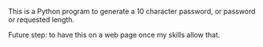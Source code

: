 This is a Python program to generate a 10 character password, or password or requested length.

Future step: to have this on a web page once my skills allow that.